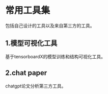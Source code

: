 # 常用工具集


包括自己设计的工具以及来自第三方的工具。


## 1.模型可视化工具


基于tensorboardX的模型训练和结构可视化工具。


## 2.chat paper


chatgpt论文分析第三方工具。